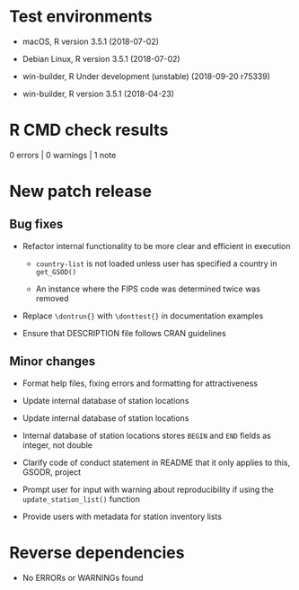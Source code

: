# Test environments

  -  macOS, R version 3.5.1 (2018-07-02)

  -  Debian Linux, R version 3.5.1 (2018-07-02)

  -  win-builder, R Under development (unstable) (2018-09-20 r75339)

  -  win-builder, R version 3.5.1 (2018-04-23)


# R CMD check results

0 errors | 0 warnings | 1 note

# New patch release

## Bug fixes

- Refactor internal functionality to be more clear and efficient in execution
    
    - `country-list` is not loaded unless user has specified a country in
      `get_GSOD()`
      
    - An instance where the FIPS code was determined twice was removed

- Replace `\dontrun{}` with `\donttest{}` in documentation examples

- Ensure that DESCRIPTION file follows CRAN guidelines

## Minor changes
- Format help files, fixing errors and formatting for attractiveness

- Update internal database of station locations
  
- Update internal database of station locations
  
- Internal database of station locations stores `BEGIN` and `END` fields as
  integer, not double
  
- Clarify code of conduct statement in README that it only applies to this,
  GSODR, project
  
- Prompt user for input with warning about reproducibility if using the
  `update_station_list()` function

- Provide users with metadata for station inventory lists

# Reverse dependencies

- No ERRORs or WARNINGs found
